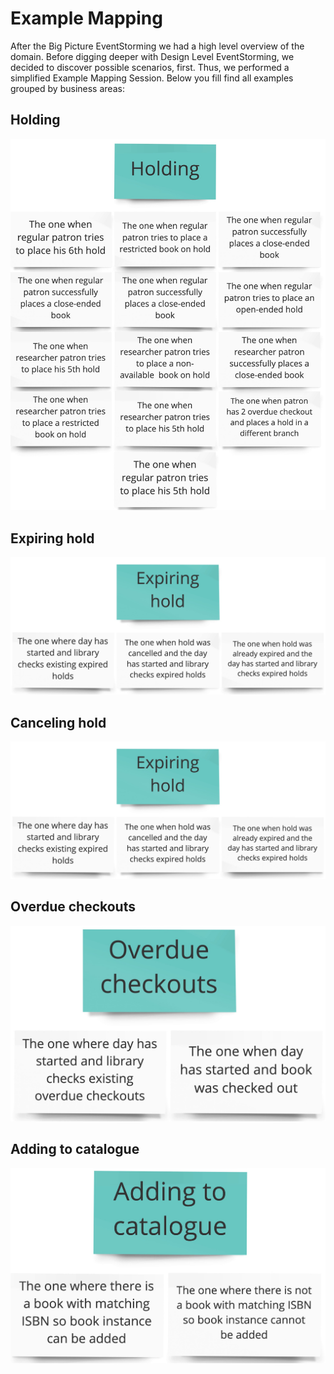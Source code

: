# Example Mapping

After the Big Picture EventStorming we had a high level overview of the domain. Before digging deeper
with Design Level EventStorming, we decided to discover possible scenarios, first. Thus, we performed
a simplified Example Mapping Session. Below you fill find all examples grouped by business areas:
  
## Holding

![Holding](images/em/holding.png)  

## Expiring hold

![Expiring hold](images/em/expiring-hold.png) 

## Canceling hold

![Canceling hold](images/em/expiring-hold.png)

## Overdue checkouts

![Overdue checkouts](images/em/overdue-checkouts.png)  

## Adding to catalogue

![Adding to catalogue](images/em/adding-to-catalogue.png)